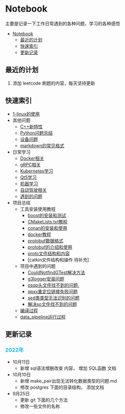 # Notebook
主要是记录一下工作日常遇到的各种问题，学习的各种感悟  
- [Notebook](#notebook)
  - [最近的计划](#最近的计划)
  - [快速索引](#快速索引)
  - [更新记录](#更新记录)

## 最近的计划
1. 添加 leetcode 刷题的内容，每天坚持更新

## 快速索引
+ [1-linux的使用](linux的使用/readme.md)  
+ 其他问题
    + [C++新特性](其他问题/C++新特性/readme.md)
    + [Python问题总结](其他问题/Python问题总结/README.md)
    + [设备问题](其他问题/设备问题/README.md)
    + [markdown的常见格式](其他问题/markdown的常见格式.md)
+ 日常学习
    + [Docker相关](日常学习/Docker相关/dockerfile的编写.md)
    + [gRPC相关](日常学习/gRPC相关/README.md)
    + [Kubernetes学习](日常学习/Kubernetes学习/readme.md)
    + [Qt5学习](日常学习/Qt5学习/1-第一个Qt程序.md)
    + [机器学习](日常学习/机器学习/README.md)
    + [自动驾驶相关](日常学习/自动驾驶相关/README.md)
    + [遇到的问题](日常学习/遇到的问题/cuda安装时显示多个显卡驱动的问题.md)
+ 项目总结
    + 工具安装使用教程
        + [boost的安装和测试](./项目总结/工具安装使用教程/boost的安装和测试.md)
        + [CMakeLists.txt教程](./项目总结/工具安装使用教程/CMakeLists.txt教程.md)
        + [conan的安装和使用](./项目总结/工具安装使用教程/conan的安装和使用.md)
        + [docker教程](./项目总结/工具安装使用教程/docker教程.md)
        + [protobuf数据格式](./项目总结/工具安装使用教程/protobuf数据格式.md)
        + [protobuf的介绍和使用](./项目总结/工具安装使用教程/protobuf的介绍和使用.md)
        + [proto文件结构和内容](./项目总结/工具安装使用教程/proto文件结构和内容.md)
        + [catkin文件结构和操作 待补充]
    + 项目中遇到的问题  
        + [CouldNotfindGTest解决方法](./项目总结/项目中遇到的问题/Could%20NOT%20find%20GTest%20解决方法.md)
        + [g3logger安装问题](./项目总结/项目中遇到的问题/g3logger安装问题.md)
        + [osqp头文件找不到的问题.](./项目总结/项目中遇到的问题/osqp头文件找不到的问题.md)
        + [qpxx重定位链接失败问题](./项目总结/项目中遇到的问题/qpxx重定位链接失败问题.md)
        + [sed类类型无法识别的问题](./项目总结/项目中遇到的问题/sed类类型无法识别的问题.md)
        + [解决so文件找不到的问题](./项目总结/项目中遇到的问题/解决so文件找不到的问题.md)
    + [编译过程](./项目总结/编译过程.md)
    + [data_pipeline运行过程](./项目总结/date_pipeline运行过程.md)

## 更新记录
### <font color=deepskyblue>2022年</font>
+ 10月11日
    + 新增 sql语法增删改查 内容， 增加 SQL函数 文档
+ 10月10日
    + 新增 make_pair出现无法转化数据类型的问题.md
    + 修改 postgres 下面的目录结构， 添加文档
+ 9月25日
    + 更新 git 下面的几个方法
    + 修改一些文件的名称
